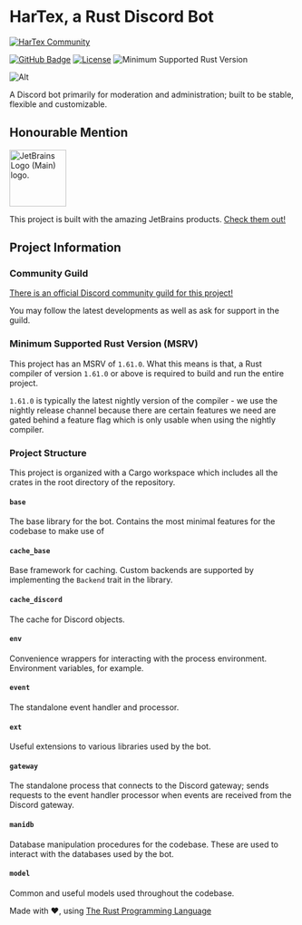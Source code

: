 # HarTex, a Rust Discord Bot

[![HarTex Community](https://img.shields.io/discord/886101109331075103?color=%237289DA&label=HarTex%20Community&logo=discord&style=for-the-badge)](https://discord.gg/Xu8453VBAv)

[![GitHub Badge](https://img.shields.io/badge/github-HarTex-6f42c1.svg?style=for-the-badge&logo=github)](https://github.com/HT-Studios/HarTex-rust-discord-bot)
[![License](https://img.shields.io/github/license/HarTexTeam/HarTex-rust-discord-bot?style=for-the-badge&logo=pastebin)](https://www.apache.org/licenses/LICENSE-2.0.txt)
![Minimum Supported Rust Version](https://img.shields.io/badge/rust-1.60-93450a.svg?style=for-the-badge&logo=rust)

![Alt](https://repobeats.axiom.co/api/embed/19c38ac467e75c4e7bb533031896ac6e299321c6.svg "Repobeats analytics image")

A Discord bot primarily for moderation and administration; built to be stable, flexible and
customizable.

## Honourable Mention

<img src="https://resources.jetbrains.com/storage/products/company/brand/logos/jb_beam.png" alt="JetBrains Logo (Main) logo." width="100">

This project is built with the amazing JetBrains products. [Check them out!](https://www.jetbrains.com/)

## Project Information

### Community Guild

[There is an official Discord community guild for this project!](https://discord.gg/Xu8453VBAv)

You may follow the latest developments as well as ask for support in the guild.

### Minimum Supported Rust Version (MSRV)

This project has an MSRV of `1.61.0`. What this means is that, a Rust compiler of version
`1.61.0` or above is required to build and run the entire project.

`1.61.0` is typically the latest nightly version of the compiler - we use the nightly release
channel because there are certain features we need are gated behind a feature flag which is
only usable when using the nightly compiler.

### Project Structure

This project is organized with a Cargo workspace which includes all the crates in the root
directory of the repository.

#### `base`

The base library for the bot. Contains the most minimal features for the codebase to make use of

#### `cache_base`

Base framework for caching. Custom backends are supported by implementing the `Backend` trait in
the library.

#### `cache_discord`

The cache for Discord objects.

#### `env`

Convenience wrappers for interacting with the process environment. Environment variables, for example.

#### `event`

The standalone event handler and processor.

#### `ext`

Useful extensions to various libraries used by the bot.

#### `gateway`

The standalone process that connects to the Discord gateway; sends requests to the event handler processor
when events are received from the Discord gateway.

#### `manidb`

Database manipulation procedures for the codebase. These are used to interact with the databases used by
the bot.

#### `model`

Common and useful models used throughout the codebase.

Made with :heart:, using [The Rust Programming Language](https://www.rust-lang.org/)
